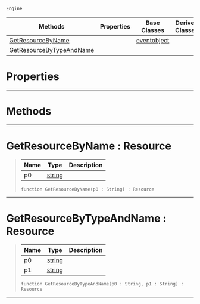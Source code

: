  `Engine`

|Methods|Properties|Base Classes|Derived Classes|
|---|---|---|---|
|[ GetResourceByName](https://github.com/PlasmaEngine/PlasmaDocs/tree/master/docs/C%2B%2B/code_reference/class_reference/resourcesystem.markdown#getresourcebyname-plasma-e)| |[eventobject](https://github.com/PlasmaEngine/PlasmaDocs/tree/master/docs/C%2B%2B/code_reference/class_reference/eventobject.markdown)| |
|[ GetResourceByTypeAndName](https://github.com/PlasmaEngine/PlasmaDocs/tree/master/docs/C%2B%2B/code_reference/class_reference/resourcesystem.markdown#getresourcebytypeandname)| | | |


 #  Properties


---  
 #  Methods


---  
 #  GetResourceByName : Resource

> 
> |Name|Type|Description|
> |---|---|---|
> |p0|[string](https://github.com/PlasmaEngine/PlasmaDocs/tree/master/docs/C%2B%2B/code_reference/lightning_base_types/string.markdown)| |
> ``` lang=cpp, name=Lightning
> function GetResourceByName(p0 : String) : Resource
> ``` 


---  
 #  GetResourceByTypeAndName : Resource

> 
> |Name|Type|Description|
> |---|---|---|
> |p0|[string](https://github.com/PlasmaEngine/PlasmaDocs/tree/master/docs/C%2B%2B/code_reference/lightning_base_types/string.markdown)| |
> |p1|[string](https://github.com/PlasmaEngine/PlasmaDocs/tree/master/docs/C%2B%2B/code_reference/lightning_base_types/string.markdown)| |
> ``` lang=cpp, name=Lightning
> function GetResourceByTypeAndName(p0 : String, p1 : String) : Resource
> ``` 


---  
 

 